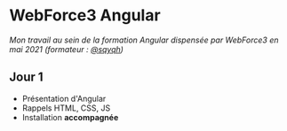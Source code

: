 # WebForce3 Angular
*Mon travail au sein de la formation Angular dispensée par WebForce3 en mai 2021 (formateur : [@sqyqh](https://github.com/sqyqh))*

## Jour 1
- Présentation d'Angular
- Rappels HTML, CSS, JS
- Installation **accompagnée**
